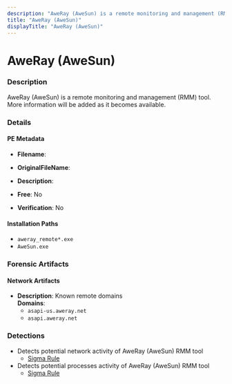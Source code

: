 ```yaml
---
description: "AweRay (AweSun) is a remote monitoring and management (RMM) tool. More information will be added as it becomes available."
title: "AweRay (AweSun)"
displayTitle: "AweRay (AweSun)"
---
```




# AweRay (AweSun)


### Description

AweRay (AweSun) is a remote monitoring and management (RMM) tool. More information will be added as it becomes available.




### Details


#### PE Metadata
- **Filename**: 
- **OriginalFileName**: 
- **Description**: 


- **Free**: No

- **Verification**: No




#### Installation Paths
- `aweray_remote*.exe`
- `AweSun.exe`

### Forensic Artifacts




#### Network Artifacts
- **Description**: Known remote domains
<br/>**Domains**:
    - `asapi-us.aweray.net`
    - `asapi.aweray.net`


### Detections
- Detects potential network activity of AweRay (AweSun) RMM tool
  - [Sigma Rule](https://github.com/magicsword-io/LOLRMM/blob/main/detections/sigma/aweray__awesun__network_sigma.yml)
- Detects potential processes activity of AweRay (AweSun) RMM tool
  - [Sigma Rule](https://github.com/magicsword-io/LOLRMM/blob/main/detections/sigma/aweray__awesun__processes_sigma.yml)



